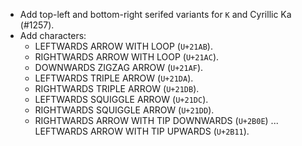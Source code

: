  * Add top-left and bottom-right serifed variants for `K` and Cyrillic Ka (#1257).
 * Add characters:
   - LEFTWARDS ARROW WITH LOOP (`U+21AB`).
   - RIGHTWARDS ARROW WITH LOOP (`U+21AC`).
   - DOWNWARDS ZIGZAG ARROW (`U+21AF`).
   - LEFTWARDS TRIPLE ARROW (`U+21DA`).
   - RIGHTWARDS TRIPLE ARROW (`U+21DB`).
   - LEFTWARDS SQUIGGLE ARROW (`U+21DC`).
   - RIGHTWARDS SQUIGGLE ARROW (`U+21DD`).
   - RIGHTWARDS ARROW WITH TIP DOWNWARDS (`U+2B0E`) ... LEFTWARDS ARROW WITH TIP UPWARDS (`U+2B11`).
